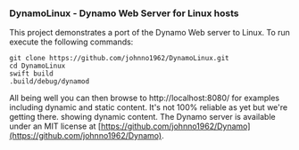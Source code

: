 ### DynamoLinux - Dynamo Web Server for Linux hosts

This project demonstrates a port of the Dynamo Web server to Linux. To run execute the following commands:

    git clone https://github.com/johnno1962/DynamoLinux.git
    cd DynamoLinux
    swift build
    .build/debug/dynamod

All being well you can then browse to http://localhost:8080/ for examples including
dynamic and static content. It's not 100% reliable as yet but we're getting there.
showing dynamic content. The Dynamo server is available under an MIT license at 
[https://github.com/johnno1962/Dynamo](https://github.com/johnno1962/Dynamo).
